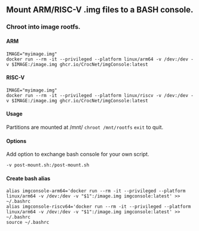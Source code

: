 ## Mount ARM/RISC-V .img files to a BASH console.
### Chroot into image rootfs.



#### ARM
    IMAGE="myimage.img"
    docker run --rm -it --privileged --platform linux/arm64 -v /dev:/dev -v $IMAGE:/image.img ghcr.io/CrocNet/imgConsole:latest

#### RISC-V
    IMAGE="myimage.img"
    docker run --rm -it --privileged --platform linux/riscv -v /dev:/dev -v $IMAGE:/image.img ghcr.io/CrocNet/imgConsole:latest

#### Usage

Partitions are mounted at /mnt/
`chroot /mnt/rootfs`
`exit` to quit.


#### Options


Add option to exchange bash console for your own script.

    -v post-mount.sh:/post-mount.sh

#### Create bash alias

    alias imgconsole-arm64='docker run --rm -it --privileged --platform linux/arm64 -v /dev:/dev -v "$1":/image.img imgconsole:latest' >> ~/.bashrc
    alias imgconsole-riscv64='docker run --rm -it --privileged --platform linux/arm64 -v /dev:/dev -v "$1":/image.img imgconsole:latest' >> ~/.bashrc
    source ~/.bashrc